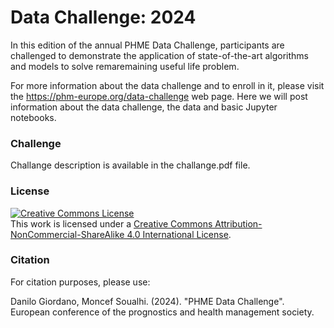 Data Challenge: 2024
=========================================

In this edition of the annual PHME Data Challenge, participants are challenged to demonstrate the application of state-of-the-art algorithms and models to solve remaremaining useful life problem.

For more information about the data challenge and to enroll in it, please visit the https://phm-europe.org/data-challenge web page.
Here we will post information about the data challenge, the data and basic Jupyter notebooks.

### Challenge
Challange description is available in the challange.pdf file. 

### License
<a rel="license" href="http://creativecommons.org/licenses/by-nc-sa/4.0/"><img alt="Creative Commons License" style="border-width:0" src="https://i.creativecommons.org/l/by-nc-sa/4.0/88x31.png" /></a><br />This work is licensed under a <a rel="license" href="http://creativecommons.org/licenses/by-nc-sa/4.0/">Creative Commons Attribution-NonCommercial-ShareAlike 4.0 International License</a>.

### Citation
For citation purposes, please use:

Danilo Giordano, Moncef Soualhi. (2024). "PHME Data Challenge". European conference of the prognostics and health management society.
